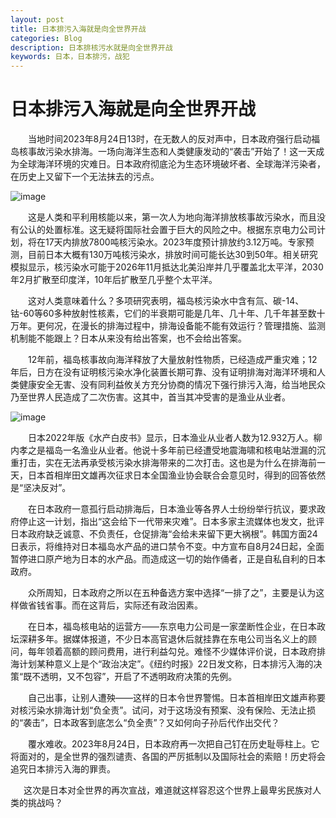 ```yaml
---
layout: post
title: 日本排污入海就是向全世界开战
categories: Blog
description: 日本排核污水就是向全世界开战
keywords: 日本，日本排污，战犯
---
```


# 日本排污入海就是向全世界开战

　　当地时间2023年8月24日13时，在无数人的反对声中，日本政府强行启动福岛核事故污染水排海。一场向海洋生态和人类健康发动的“袭击”开始了！这一天成为全球海洋环境的灾难日。日本政府彻底沦为生态环境破坏者、全球海洋污染者，在历史上又留下一个无法抹去的污点。

![image](https://github.com/weakchen007/aiwv.github.io/assets/58799395/72dece08-83ae-4118-802c-201e09291e35)

　　这是人类和平利用核能以来，第一次人为地向海洋排放核事故污染水，而且没有公认的处置标准。这无疑将国际社会置于巨大的风险之中。根据东京电力公司计划，将在17天内排放7800吨核污染水。2023年度预计排放约3.12万吨。专家预测，目前日本大概有130万吨核污染水，排放时间可能长达30到50年。相关研究模拟显示，核污染水可能于2026年11月抵达北美沿岸并几乎覆盖北太平洋，2030年2月扩散至印度洋，10年后扩散至几乎整个太平洋。

　　这对人类意味着什么？多项研究表明，福岛核污染水中含有氚、碳-14、钴-60等60多种放射性核素，它们的半衰期可能是几年、几十年、几千年甚至数十万年。更何况，在漫长的排海过程中，排海设备能不能有效运行？管理措施、监测机制能不能跟上？日本从来没有给出答案，也不会给出答案。

　　12年前，福岛核事故向海洋释放了大量放射性物质，已经造成严重灾难；12年后，日方在没有证明核污染水净化装置长期可靠、没有证明排海对海洋环境和人类健康安全无害、没有同利益攸关方充分协商的情况下强行排污入海，给当地民众乃至世界人民造成了二次伤害。这其中，首当其冲受害的是渔业从业者。

![image](https://github.com/weakchen007/aiwv.github.io/assets/58799395/fb972b6f-7d5f-46f3-ad5b-13cdb8244ca0)

　　日本2022年版《水产白皮书》显示，日本渔业从业者人数为12.932万人。柳内孝之是福岛一名渔业从业者。他说十多年前已经遭受地震海啸和核电站泄漏的沉重打击，实在无法再承受核污染水排海带来的二次打击。这也是为什么在排海前一天，日本首相岸田文雄再次征求日本全国渔业协会联合会意见时，得到的回答依然是“坚决反对”。

　　在日本政府一意孤行启动排海后，日本渔业等各界人士纷纷举行抗议，要求政府停止这一计划，指出“这会给下一代带来灾难”。日本多家主流媒体也发文，批评日本政府缺乏诚意、不负责任，仓促排海“会给未来留下更大祸根”。韩国方面24日表示，将维持对日本福岛水产品的进口禁令不变。中方宣布自8月24日起，全面暂停进口原产地为日本的水产品。而造成这一切的始作俑者，正是自私自利的日本政府。

　　众所周知，日本政府之所以在五种备选方案中选择“一排了之”，主要是认为这样做省钱省事。而在这背后，实际还有政治因素。

　　在日本，福岛核电站的运营方——东京电力公司是一家垄断性企业，在日本政坛深耕多年。据媒体报道，不少日本高官退休后就挂靠在东电公司当名义上的顾问，每年领着高额的顾问费用，进行利益勾兑。难怪不少媒体评价说，日本政府排海计划某种意义上是个“政治决定”。《纽约时报》22日发文称，日本排污入海的决策“既不透明，又不包容”，开启了不透明政府决策的先例。

　　自己出事，让别人遭殃——这样的日本令世界警惕。日本首相岸田文雄声称要对核污染水排海计划“负全责”。试问，对于这场没有预案、没有保险、无法止损的“袭击”，日本政客到底怎么“负全责”？又如何向子孙后代作出交代？

　　覆水难收。2023年8月24日，日本政府再一次把自己钉在历史耻辱柱上。它将面对的，是全世界的强烈谴责、各国的严厉抵制以及国际社会的索赔！历史将会追究日本排污入海的罪责。
  
  
  &ensp;&ensp;&ensp;这次是日本对全世界的再次宣战，难道就这样容忍这个世界上最卑劣民族对人类的挑战吗？
